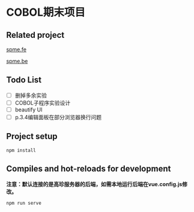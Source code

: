 # COBOL期末项目 

## Related project

[spme.fe](https://github.com/ReGetALife/spme.fe)

[spme.be](https://github.com/ReGetALife/spme.be)

## Todo List

- [ ] 删掉多余实验
- [ ] COBOL子程序实验设计
- [ ] beautify UI
- [ ] p.3.4编辑面板在部分浏览器换行问题

## Project setup
```
npm install
```

## Compiles and hot-reloads for development

**注意：默认连接的是高珍服务器的后端，如需本地运行后端在vue.config.js修改。**

```
npm run serve
```

